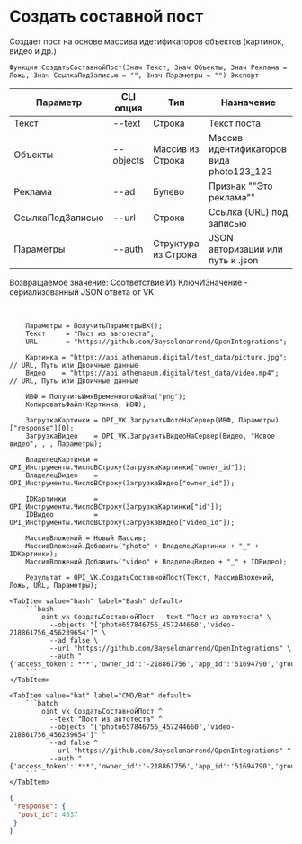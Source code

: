 ﻿---
sidebar_position: 2
---

# Создать составной пост
 Создает пост на основе массива идетификаторов объектов (картинок, видео и др.)



`Функция СоздатьСоставнойПост(Знач Текст, Знач Объекты, Знач Реклама = Ложь, Знач СсылкаПодЗаписью = "", Знач Параметры = "") Экспорт`

  | Параметр | CLI опция | Тип | Назначение |
  |-|-|-|-|
  | Текст | --text | Строка | Текст поста |
  | Объекты | --objects | Массив из Строка | Массив идентификаторов вида photo123_123 |
  | Реклама | --ad | Булево | Признак ""Это реклама"" |
  | СсылкаПодЗаписью | --url | Строка | Ссылка (URL) под записью |
  | Параметры | --auth | Структура из Строка | JSON авторизации или путь к .json |

  
  Возвращаемое значение:   Соответствие Из КлючИЗначение - сериализованный JSON ответа от VK

<br/>




```bsl title="Пример кода"
    Параметры = ПолучитьПараметрыВК();
    Текст     = "Пост из автотеста";
    URL       = "https://github.com/Bayselonarrend/OpenIntegrations";

    Картинка = "https://api.athenaeum.digital/test_data/picture.jpg"; // URL, Путь или Двоичные данные
    Видео    = "https://api.athenaeum.digital/test_data/video.mp4";   // URL, Путь или Двоичные данные

    ИВФ = ПолучитьИмяВременногоФайла("png");
    КопироватьФайл(Картинка, ИВФ);

    ЗагрузкаКартинки = OPI_VK.ЗагрузитьФотоНаСервер(ИВФ, Параметры)["response"][0];
    ЗагрузкаВидео    = OPI_VK.ЗагрузитьВидеоНаСервер(Видео, "Новое видео", , , Параметры);

    ВладелецКартинки = OPI_Инструменты.ЧислоВСтроку(ЗагрузкаКартинки["owner_id"]);
    ВладелецВидео    = OPI_Инструменты.ЧислоВСтроку(ЗагрузкаВидео["owner_id"]);

    IDКартинки       = OPI_Инструменты.ЧислоВСтроку(ЗагрузкаКартинки["id"]);
    IDВидео          = OPI_Инструменты.ЧислоВСтроку(ЗагрузкаВидео["video_id"]);

    МассивВложений = Новый Массив;
    МассивВложений.Добавить("photo" + ВладелецКартинки + "_" + IDКартинки);
    МассивВложений.Добавить("video" + ВладелецВидео + "_" + IDВидео);

    Результат = OPI_VK.СоздатьСоставнойПост(Текст, МассивВложений, Ложь, URL, Параметры);
```
    

 <Tabs>
  
    <TabItem value="bash" label="Bash" default>
        ```bash
            oint vk СоздатьСоставнойПост --text "Пост из автотеста" \
              --objects "['photo657846756_457244660','video-218861756_456239654']" \
              --ad false \
              --url "https://github.com/Bayselonarrend/OpenIntegrations" \
              --auth "{'access_token':'***','owner_id':'-218861756','app_id':'51694790','group_id':'218861756'}"
        ```
    </TabItem>
  
    <TabItem value="bat" label="CMD/Bat" default>
        ```batch
            oint vk СоздатьСоставнойПост ^
              --text "Пост из автотеста" ^
              --objects "['photo657846756_457244660','video-218861756_456239654']" ^
              --ad false ^
              --url "https://github.com/Bayselonarrend/OpenIntegrations" ^
              --auth "{'access_token':'***','owner_id':'-218861756','app_id':'51694790','group_id':'218861756'}"
        ```
    </TabItem>
</Tabs>


```json title="Результат"
{
 "response": {
  "post_id": 4537
 }
}
```
